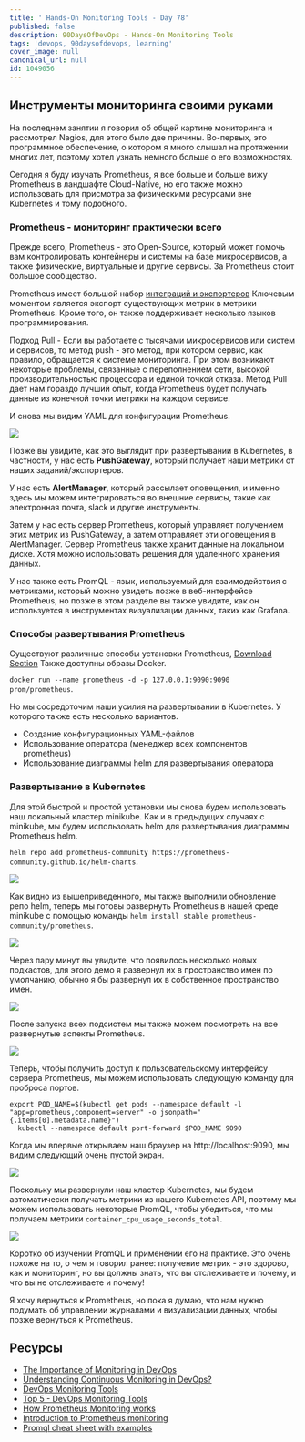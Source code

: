 ```yaml
---
title: ' Hands-On Monitoring Tools - Day 78'
published: false
description: 90DaysOfDevOps - Hands-On Monitoring Tools
tags: 'devops, 90daysofdevops, learning'
cover_image: null
canonical_url: null
id: 1049056
---
```

## Инструменты мониторинга своими руками

На последнем занятии я говорил об общей картине мониторинга и рассмотрел Nagios, для этого было две причины. Во-первых, это программное обеспечение, о котором я много слышал на протяжении многих лет, поэтому хотел узнать немного больше о его возможностях. 

Сегодня я буду изучать Prometheus, я все больше и больше вижу Prometheus в ландшафте Cloud-Native, но его также можно использовать для присмотра за физическими ресурсами вне Kubernetes и тому подобного. 

### Prometheus - мониторинг практически всего

Прежде всего, Prometheus - это Open-Source, который может помочь вам контролировать контейнеры и системы на базе микросервисов, а также физические, виртуальные и другие сервисы. За Prometheus стоит большое сообщество. 

Prometheus имеет большой набор [интеграций и экспортеров](https://prometheus.io/docs/instrumenting/exporters/) Ключевым моментом является экспорт существующих метрик в метрики Prometheus. Кроме того, он также поддерживает несколько языков программирования. 

Подход Pull - Если вы работаете с тысячами микросервисов или систем и сервисов, то метод push - это метод, при котором сервис, как правило, обращается к системе мониторинга. При этом возникают некоторые проблемы, связанные с переполнением сети, высокой производительностью процессора и единой точкой отказа. Метод Pull дает нам гораздо лучший опыт, когда Prometheus будет получать данные из конечной точки метрики на каждом сервисе. 

И снова мы видим YAML для конфигурации Prometheus. 

![](../images/Day78_Monitoring7.png?v1)

Позже вы увидите, как это выглядит при развертывании в Kubernetes, в частности, у нас есть **PushGateway**, который получает наши метрики от наших заданий/экспортеров. 

У нас есть **AlertManager**, который рассылает оповещения, и именно здесь мы можем интегрироваться во внешние сервисы, такие как электронная почта, slack и другие инструменты. 

Затем у нас есть сервер Prometheus, который управляет получением этих метрик из PushGateway, а затем отправляет эти оповещения в AlertManager. Сервер Prometheus также хранит данные на локальном диске. Хотя можно использовать решения для удаленного хранения данных. 

У нас также есть PromQL - язык, используемый для взаимодействия с метриками, который можно увидеть позже в веб-интерфейсе Prometheus, но позже в этом разделе вы также увидите, как он используется в инструментах визуализации данных, таких как Grafana. 

### Способы развертывания Prometheus 

Существуют различные способы установки Prometheus, [Download Section](https://prometheus.io/download/) Также доступны образы Docker. 

`docker run --name prometheus -d -p 127.0.0.1:9090:9090 prom/prometheus`.

Но мы сосредоточим наши усилия на развертывании в Kubernetes. У которого также есть несколько вариантов. 

- Создание конфигурационных YAML-файлов 
- Использование оператора (менеджер всех компонентов prometheus)
- Использование диаграммы helm для развертывания оператора 

### Развертывание в Kubernetes 

Для этой быстрой и простой установки мы снова будем использовать наш локальный кластер minikube. Как и в предыдущих случаях с minikube, мы будем использовать helm для развертывания диаграммы Prometheus helm. 

`helm repo add prometheus-community https://prometheus-community.github.io/helm-charts`. 

![](../images/Day78_Monitoring1.png?v1)

Как видно из вышеприведенного, мы также выполнили обновление репо helm, теперь мы готовы развернуть Prometheus в нашей среде minikube с помощью команды `helm install stable prometheus-community/prometheus`. 

![](../images/Day78_Monitoring2.png?v1)

Через пару минут вы увидите, что появилось несколько новых подкастов, для этого демо я развернул их в пространство имен по умолчанию, обычно я бы развернул их в собственное пространство имен. 

![](../images/Day78_Monitoring3.png?v1)

После запуска всех подсистем мы также можем посмотреть на все развернутые аспекты Prometheus. 

![](../images/Day78_Monitoring4.png?v1)

Теперь, чтобы получить доступ к пользовательскому интерфейсу сервера Prometheus, мы можем использовать следующую команду для проброса портов. 

```
export POD_NAME=$(kubectl get pods --namespace default -l "app=prometheus,component=server" -o jsonpath="{.items[0].metadata.name}")
  kubectl --namespace default port-forward $POD_NAME 9090
```
Когда мы впервые открываем наш браузер на http://localhost:9090, мы видим следующий очень пустой экран. 

![](../images/Day78_Monitoring5.png?v1)

Поскольку мы развернули наш кластер Kubernetes, мы будем автоматически получать метрики из нашего Kubernetes API, поэтому мы можем использовать некоторые PromQL, чтобы убедиться, что мы получаем метрики `container_cpu_usage_seconds_total`.

![](../images/Day78_Monitoring6.png?v1)

Коротко об изучении PromQL и применении его на практике. Это очень похоже на то, о чем я говорил ранее: получение метрик - это здорово, как и мониторинг, но вы должны знать, что вы отслеживаете и почему, и что вы не отслеживаете и почему! 

Я хочу вернуться к Prometheus, но пока я думаю, что нам нужно подумать об управлении журналами и визуализации данных, чтобы позже вернуться к Prometheus.

## Ресурсы 

- [The Importance of Monitoring in DevOps](https://www.devopsonline.co.uk/the-importance-of-monitoring-in-devops/)
- [Understanding Continuous Monitoring in DevOps?](https://medium.com/devopscurry/understanding-continuous-monitoring-in-devops-f6695b004e3b) 
- [DevOps Monitoring Tools](https://www.youtube.com/watch?v=Zu53QQuYqJ0) 
- [Top 5 - DevOps Monitoring Tools](https://www.youtube.com/watch?v=4t71iv_9t_4)
- [How Prometheus Monitoring works](https://www.youtube.com/watch?v=h4Sl21AKiDg) 
- [Introduction to Prometheus monitoring](https://www.youtube.com/watch?v=5o37CGlNLr8)
- [Promql cheat sheet with examples](https://www.containiq.com/post/promql-cheat-sheet-with-examples)

